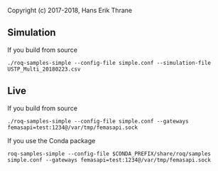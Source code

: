 Copyright (c) 2017-2018, Hans Erik Thrane

## Simulation

If you build from source

	./roq-samples-simple --config-file simple.conf --simulation-file USTP_Multi_20180223.csv



## Live

If you build from source

	./roq-samples-simple --config-file simple.conf --gateways femasapi=test:1234@/var/tmp/femasapi.sock

If you use the Conda package

	roq-samples-simple --config-file $CONDA_PREFIX/share/roq/samples simple.conf --gateways femasapi=test:1234@/var/tmp/femasapi.sock

